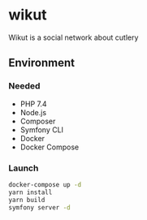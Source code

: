 # wikut
Wikut is a social network about cutlery

## Environment

### Needed

* PHP 7.4
* Node.js
* Composer
* Symfony CLI
* Docker
* Docker Compose

### Launch

```bash
docker-compose up -d
yarn install
yarn build
symfony server -d
```
